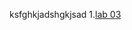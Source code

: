 ksfghkjadshgkjsad
1.[lab 03](https://github.com/venkateshnaramula/AIML_03/blob/main/Untitled4.ipynb)
